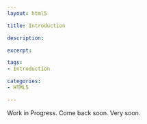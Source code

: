 ```yaml
---
layout: html5

title: Introduction

description: 

excerpt: 

tags:
- Introduction

categories:
- HTML5

---
```


Work in Progress. Come back soon. Very soon.